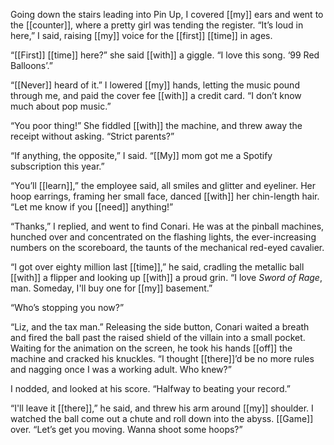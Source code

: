Going down the stairs leading into Pin Up, I covered [[my]] ears and went to the [[counter]], where a pretty girl was tending the register. “It’s loud in here,” I said, raising [[my]] voice for the [[first]] [[time]] in ages.

“[[First]] [[time]] here?” she said [[with]] a giggle. “I love this song. ‘99 Red Balloons’.”

“[[Never]] heard of it.” I lowered [[my]] hands, letting the music pound through me, and paid the cover fee [[with]] a credit card. “I don’t know much about pop music.”

“You poor thing!” She fiddled [[with]] the machine, and threw away the receipt without asking. “Strict parents?”

“If anything, the opposite,” I said. “[[My]] mom got me a Spotify subscription this year.”

“You’ll [[learn]],” the employee said, all smiles and glitter and eyeliner. Her hoop earrings, framing her small face, danced [[with]] her chin-length hair. “Let me know if you [[need]] anything!”

“Thanks,” I replied, and went to find Conari. He was at the pinball machines, hunched over and concentrated on the flashing lights, the ever-increasing numbers on the scoreboard, the taunts of the mechanical red-eyed cavalier.

“I got over eighty million last [[time]],” he said, cradling the metallic ball [[with]] a flipper and looking up [[with]] a proud grin. “I love *Sword of Rage*, man. Someday, I'll buy one for [[my]] basement.”

“Who’s stopping you now?”

“Liz, and the tax man.” Releasing the side button, Conari waited a breath and fired the ball past the raised shield of the villain into a small pocket. Waiting for the animation on the screen, he took his hands [[off]] the machine and cracked his knuckles. “I thought [[there]]’d be no more rules and nagging once I was a working adult. Who knew?”

I nodded, and looked at his score. “Halfway to beating your record.”

“I'll leave it [[there]],” he said, and threw his arm around [[my]] shoulder. I watched the ball come out a chute and roll down into the abyss. [[Game]] over. “Let’s get you moving. Wanna shoot some hoops?”



